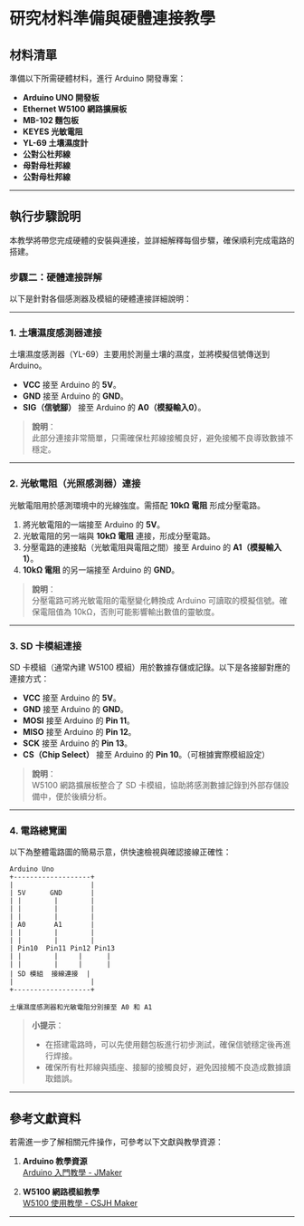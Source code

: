 # **研究材料準備與硬體連接教學**

## **材料清單**
準備以下所需硬體材料，進行 Arduino 開發專案：

- **Arduino UNO 開發板**
- **Ethernet W5100 網路擴展板**
- **MB-102 麵包板**
- **KEYES 光敏電阻**
- **YL-69 土壤濕度計**
- **公對公杜邦線**
- **母對母杜邦線**
- **公對母杜邦線**

---

## **執行步驟說明**

本教學將帶您完成硬體的安裝與連接，並詳細解釋每個步驟，確保順利完成電路的搭建。

### **步驟二：硬體連接詳解**

以下是針對各個感測器及模組的硬體連接詳細說明：

---

### **1. 土壤濕度感測器連接**
土壤濕度感測器（YL-69）主要用於測量土壤的濕度，並將模擬信號傳送到 Arduino。

- **VCC** 接至 Arduino 的 **5V**。
- **GND** 接至 Arduino 的 **GND**。
- **SIG（信號腳）** 接至 Arduino 的 **A0（模擬輸入0）**。

> **說明**：  
> 此部分連接非常簡單，只需確保杜邦線接觸良好，避免接觸不良導致數據不穩定。

---

### **2. 光敏電阻（光照感測器）連接**
光敏電阻用於感測環境中的光線強度。需搭配 **10kΩ 電阻** 形成分壓電路。

1. 將光敏電阻的一端接至 Arduino 的 **5V**。
2. 光敏電阻的另一端與 **10kΩ 電阻** 連接，形成分壓電路。
3. 分壓電路的連接點（光敏電阻與電阻之間）接至 Arduino 的 **A1（模擬輸入1）**。
4. **10kΩ 電阻** 的另一端接至 Arduino 的 **GND**。

> **說明**：  
> 分壓電路可將光敏電阻的電壓變化轉換成 Arduino 可讀取的模擬信號。確保電阻值為 10kΩ，否則可能影響輸出數值的靈敏度。

---

### **3. SD 卡模組連接**
SD 卡模組（通常內建 W5100 模組）用於數據存儲或記錄。以下是各接腳對應的連接方式：

- **VCC** 接至 Arduino 的 **5V**。
- **GND** 接至 Arduino 的 **GND**。
- **MOSI** 接至 Arduino 的 **Pin 11**。
- **MISO** 接至 Arduino 的 **Pin 12**。
- **SCK** 接至 Arduino 的 **Pin 13**。
- **CS（Chip Select）** 接至 Arduino 的 **Pin 10**。（可根據實際模組設定）

> **說明**：  
> W5100 網路擴展板整合了 SD 卡模組，協助將感測數據記錄到外部存儲設備中，便於後續分析。

---

### **4. 電路總覽圖**
以下為整體電路圖的簡易示意，供快速檢視與確認接線正確性：

```
Arduino Uno
+-------------------+
|                   |
| 5V      GND       |
| |        |        |
| |        |        |
| |        |        |
| A0       A1       |
| |        |        |
| |        |        |
| Pin10  Pin11 Pin12 Pin13
| |        |     |      |
| |        |     |      |
| SD 模組  接線連接  |
|                   |
+-------------------+

土壤濕度感測器和光敏電阻分別接至 A0 和 A1
```

> **小提示**：  
> - 在搭建電路時，可以先使用麵包板進行初步測試，確保信號穩定後再進行焊接。
> - 確保所有杜邦線與插座、接腳的接觸良好，避免因接觸不良造成數據讀取錯誤。

---

## **參考文獻資料**
若需進一步了解相關元件操作，可參考以下文獻與教學資源：

1. **Arduino 教學資源**  
   [Arduino 入門教學 - JMaker](https://blog.jmaker.com.tw/arduino-tutorials/)

2. **W5100 網路模組教學**  
   [W5100 使用教學 - CSJH Maker](https://sites.google.com/site/csjhmaker/w5100you-xian-wang-lu-shi-zuo)

---
